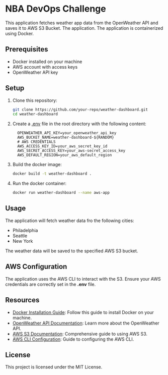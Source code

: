 # NBA DevOps Challenge 

This application fetches weather app data from the OpenWeather API and saves it to AWS S3 Bucket. The application. The application is containerized using Docker.

## Prerequisites

- Docker installed on your machine
- AWS account with access keys
- OpenWeather API key

## Setup

1. Clone this repository:
    ```sh
    git clone https://github.com/your-repo/weather-dashboard.git
    cd weather-dashboard
    ```

2. Create a [.env](https://dotenvx.com/docs/env-file) file in the root directory with the following content:

    ```properties
      OPENWEATHER_API_KEY=your_openweather_api_key
      AWS_BUCKET_NAME=weather-dashboard-${RANDOM}
      # AWS CREDENTIALS
      AWS_ACCESS_KEY_ID=your_aws_secret_key_id
      AWS_SECRET_ACCESS_KEY=your_aws-secret_access_key
      AWS_DEFAULT_REGION=your_aws_default_region
    ```

3. Build the docker image:

    ```sh
    docker build -t weather-dashboard .
    ```
4. Run the docker container:

    ```sh
    docker run weather-dashboard --name aws-app
    ```

## Usage 

The application will fetch weather data fro the following cities:
  - Philadelphia
  - Seattle
  - New York

The weather data will be saved to the specified AWS S3 bucket.

## AWS Configuration

The application uses the AWS CLI to interact with the S3. Ensure your AWS credentials are correctly set in the **.env** file.

## Resources

- [Docker Installation Guide](https://docs.docker.com/get-docker/): Follow this guide to install Docker on your machine.
- [OpenWeather API Documentation](https://openweathermap.org/api): Learn more about the OpenWeather API.
- [AWS S3 Documentation](https://docs.aws.amazon.com/s3/index.html): Comprehensive guide to using AWS S3.
- [AWS CLI Configuration](https://docs.aws.amazon.com/cli/latest/userguide/cli-configure-files.html): Guide to configuring the AWS CLI.

## License 

This project is licensed under the MIT License.